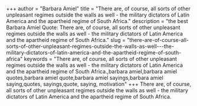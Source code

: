 +++
author = "Barbara Amiel"
title = "There are, of course, all sorts of other unpleasant regimes outside the walls as well - the military dictators of Latin America and the apartheid regime of South Africa."
description = "the best Barbara Amiel Quote: There are, of course, all sorts of other unpleasant regimes outside the walls as well - the military dictators of Latin America and the apartheid regime of South Africa."
slug = "there-are-of-course-all-sorts-of-other-unpleasant-regimes-outside-the-walls-as-well---the-military-dictators-of-latin-america-and-the-apartheid-regime-of-south-africa"
keywords = "There are, of course, all sorts of other unpleasant regimes outside the walls as well - the military dictators of Latin America and the apartheid regime of South Africa.,barbara amiel,barbara amiel quotes,barbara amiel quote,barbara amiel sayings,barbara amiel saying,quotes, sayings,quote, saying, motivation"
+++
There are, of course, all sorts of other unpleasant regimes outside the walls as well - the military dictators of Latin America and the apartheid regime of South Africa.
